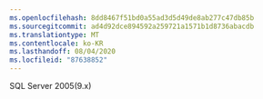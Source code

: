 ```yaml
---
ms.openlocfilehash: 8dd8467f51bd0a55ad3d5d49de8ab277c47db85b
ms.sourcegitcommit: ad4d92dce894592a259721a1571b1d8736abacdb
ms.translationtype: MT
ms.contentlocale: ko-KR
ms.lasthandoff: 08/04/2020
ms.locfileid: "87638852"
---
```

 SQL Server 2005(9.x) 